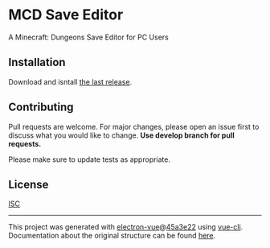 # MCD Save Editor

A Minecraft: Dungeons Save Editor for PC Users

## Installation

Download and isntall [the last release](https://github.com/MatthieuLepers/mcd-save-editor/releases/download/v1.0.0/MCD.Save.Editor.v1.0.0.exe).

## Contributing
Pull requests are welcome. For major changes, please open an issue first to discuss what you would like to change. **Use develop branch for pull requests.**

Please make sure to update tests as appropriate.

## License
[ISC](https://www.isc.org/licenses/)

---

This project was generated with [electron-vue](https://github.com/SimulatedGREG/electron-vue)@[45a3e22](https://github.com/SimulatedGREG/electron-vue/tree/45a3e224e7bb8fc71909021ccfdcfec0f461f634) using [vue-cli](https://github.com/vuejs/vue-cli). Documentation about the original structure can be found [here](https://simulatedgreg.gitbooks.io/electron-vue/content/index.html).
